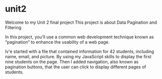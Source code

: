 # unit2

Welcome to my Unit 2 final project
This project is about Data Pagination and Filtering

In this project, you'll use a common web development technique known as “pagination” to enhance the usability of a web page.

Iv'e started with a file that contained information for 42 students, including name, email, and picture. By using my JavaScript skills to display the first nine students on the page. Then I added navigation, also known as pagination buttons, that the user can click to display different pages of students.

